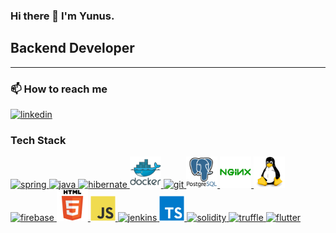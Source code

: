 ### Hi there 👋 I'm Yunus.

<!--
**yunusbagriyanik/yunusbagriyanik** is a ✨ _special_ ✨ repository because its `README.md` (this file) appears on your GitHub profile.

Here are some ideas to get you started:

- 🌱 I’m currently learning ...
- 👯 I’m looking to collaborate on ...
- 🤔 I’m looking for help with ...
- 💬 Ask me about ...
- 📫 How to reach me: ...
- 😄 Pronouns: ...
- ⚡ Fun fact: ...
-->
## Backend Developer

---

### 📫 How to reach me 
<p align="left"> 
<a href="https://tr.linkedin.com/in/yunusbgrynk" target="_blank"> <img src="https://image.similarpng.com/very-thumbnail/2020/07/Linkedin-logo-transparent-PNG.png" alt="linkedin" width="40" height="40"/>
</a>


<h3 align="left">Tech Stack</h3>
<p align="left"> 
<a href="https://www.spring.io" target="_blank"> <img src="https://spring.io/images/spring-logo-9146a4d3298760c2e7e49595184e1975.svg" alt="spring" width="100" height="50"/>
<a href="https://www.java.com/en/" target="_blank"> <img src="https://upload.wikimedia.org/wikipedia/tr/2/2e/Java_Logo.svg" alt="java" width="50" height="50"/>
<a href="https://hibernate.org/orm/" target="_blank"> <img src="https://in.relation.to/images/hibernate_icon_whitebkg.svg" alt="hibernate" width="50" height="50"/>
<a href="https://www.docker.com/" target="_blank"> <img src="https://raw.githubusercontent.com/devicons/devicon/master/icons/docker/docker-original-wordmark.svg" alt="docker" width="50" height="50"/>
<a href="https://git-scm.com/" target="_blank"> <img src="https://www.vectorlogo.zone/logos/git-scm/git-scm-icon.svg" alt="git" width="50" height="50"/>
<a href="https://www.postgresql.org" target="_blank"> <img src="https://raw.githubusercontent.com/devicons/devicon/master/icons/postgresql/postgresql-original-wordmark.svg" alt="postgresql" width="50" height="50"/>
<a href="https://www.nginx.com" target="_blank"> <img src="https://raw.githubusercontent.com/devicons/devicon/master/icons/nginx/nginx-original.svg" alt="nginx" width="50" height="50"/><a href="https://www.linux.org/" target="_blank"> <img src="https://raw.githubusercontent.com/devicons/devicon/master/icons/linux/linux-original.svg" alt="linux" width="50" height="50"/>
<a href="https://firebase.google.com/" target="_blank"> <img src="https://www.vectorlogo.zone/logos/firebase/firebase-icon.svg" alt="firebase" width="50" height="50"/>
<a href="https://www.w3.org/html/" target="_blank"> <img src="https://raw.githubusercontent.com/devicons/devicon/master/icons/html5/html5-original-wordmark.svg" alt="html5" width="50" height="50"/> 
<a href="https://developer.mozilla.org/en-US/docs/Web/JavaScript" target="_blank"> <img src="https://raw.githubusercontent.com/devicons/devicon/master/icons/javascript/javascript-original.svg" alt="javascript" width="40" height="40"/>
<a href="https://www.jenkins.io" target="_blank"> <img src="https://www.vectorlogo.zone/logos/jenkins/jenkins-icon.svg" alt="jenkins" width="50" height="50"/>
<a href="https://www.typescriptlang.org/" target="_blank"> <img src="https://raw.githubusercontent.com/devicons/devicon/master/icons/typescript/typescript-original.svg" alt="typescript" width="40" height="40"/>
<a href="https://trufflesuite.com/" target="_blank"> <img src="https://solidity-by-example.org/static/media/logo.ed2942c41ca20fd4f70a.png" alt="solidity" width="50" height="50"/>
<a href="https://www.solidity.io/" target="_blank"> <img src="https://trufflesuite.com/assets/logo.png" alt="truffle" width="40" height="40"/>
<a href="https://www.flutter.io/" target="_blank"> <img src="https://res.cloudinary.com/startup-grind/image/upload/c_fill,dpr_3,f_auto,g_center,h_175,q_auto:good,w_175/v1/gcs/platform-data-dsc/events/flutterlogo_Ni49mu8.png" alt="flutter" width="40" height="40"/>
</p>
